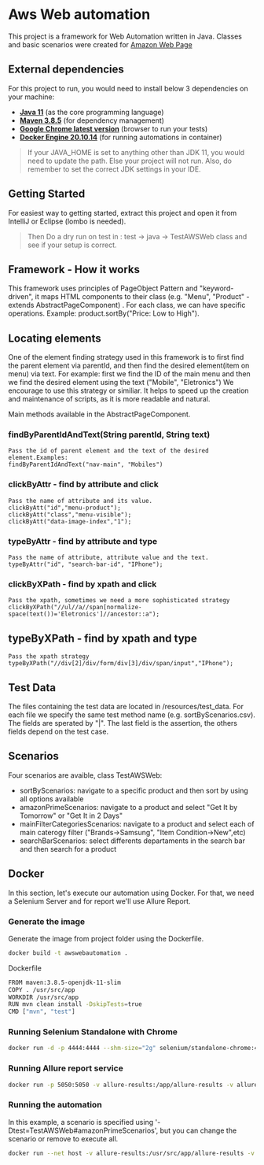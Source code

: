 # Aws Web automation

This project is a framework for Web Automation written in Java. Classes and basic scenarios were created for [Amazon Web Page ](https://www.amazon.in/)

## External dependencies

For this project to run, you would need to install below 3 dependencies on your machine:

- **[Java 11](https://openjdk.java.net/projects/jdk/11/)** (as the core programming language)
- **[Maven 3.8.5](https://maven.apache.org/download.cgi)** (for dependency management)
- **[Google Chrome latest version](https://www.google.com/chrome/?brand=CHBD&gclid=Cj0KCQjwr-SSBhC9ARIsANhzu15P0PA-n9Zp4NpxKaOHVGtBD1TZQH0HlQQE6hUfsOFAU1nf-Rzdlf4aAoTJEALw_wcB&gclsrc=aw.ds)** (browser to run your tests)
- **[Docker Engine 20.10.14](https://docs.docker.com/get-docker/)** (for running automations in container)

> If your JAVA_HOME is set to anything other than JDK 11, you would need to update the path. Else your project
> will not run. Also, do remember to set the correct JDK settings in your IDE.

## Getting Started

For easiest way to getting started, extract this project and open it from IntelliJ or Eclipse (lombo is needed).
> Then Do a dry run on test in : test -> java -> TestAWSWeb class and see if your setup is correct.  


## Framework - How it works

This framework uses principles of PageObject Pattern and "keyword-driven", it maps HTML components to their class (e.g. "Menu", "Product" - extends AbstractPageComponent) . For each class, we can have specific operations. Example: product.sortBy("Price: Low to High").

## Locating elements

One of the element finding strategy used in this framework is to first find the parent element via parentId, and then find the desired element(item on menu) via text.
For example: first we find the ID of the main menu and then we find the desired element using the text ("Mobile", "Eletronics")
We encourage to use this strategy or similiar. It helps to speed up the creation and maintenance of scripts, as it is more readable and natural.

Main methods available in the AbstractPageComponent.

 ### findByParentIdAndText(String parentId, String text)	
	Pass the id of parent element and the text of the desired element.Examples:
	findByParentIdAndText("nav-main", "Mobiles")

 ### clickByAttr - find by attribute and click
	Pass the name of attribute and its value.
	clickByAtt("id","menu-product");
	clickByAtt("class","menu-visible");
	clickByAtt("data-image-index","1");
		
 ### typeByAttr - find by attribute and type
	Pass the name of attribute, attribute value and the text. 
	typeByAttr("id", "search-bar-id", "IPhone");  
   
 ### clickByXPath - find by xpath and click
    Pass the xpath, sometimes we need a more sophisticated strategy
	clickByXPath("//ul//a//span[normalize-space(text())='Eletronics']//ancestor::a");
		 
 ## typeByXPath - find by xpath and type
    Pass the xpath strategy
	typeByXPath("//div[2]/div/form/div[3]/div/span/input","IPhone");
   
## Test Data
The files containing the test data are located in /resources/test_data. For each file we specify the same test method name (e.g. sortByScenarios.csv).
The fields are sperated by "|". The last field is the assertion, the others fields depend on the test case.

## Scenarios
Four scenarios are avaible, class TestAWSWeb:
 - sortByScenarios: navigate to a specific product and then sort by using all options available
 - amazonPrimeScenarios: navigate to a product and select "Get It by Tomorrow" or "Get It in 2 Days"
 - mainFilterCategoriesScenarios: navigate to a product and select each of main caterogy filter ("Brands->Samsung", "Item Condition->New",etc)
 - searchBarScenarios: select differents departaments in the search bar and then search for a product

## Docker 
In this section, let's execute our automation using Docker.
For that, we need a Selenium Server and for report we'll use Allure Report.

### Generate the image
Generate the image from project folder using the Dockerfile.
```bash
docker build -t awswebautomation .
```
Dockerfile
```bash
FROM maven:3.8.5-openjdk-11-slim
COPY . /usr/src/app
WORKDIR /usr/src/app
RUN mvn clean install -DskipTests=true
CMD ["mvn", "test"]
```


### Running Selenium Standalone with Chrome
```bash
docker run -d -p 4444:4444 --shm-size="2g" selenium/standalone-chrome:4.1.4-20220427
```
### Running Allure report service
```bash
docker run -p 5050:5050 -v allure-results:/app/allure-results -v allure-reports:/app/allure-reports -e CHECK_RESULTS_EVERY_SECONDS=3 -e KEEP_HISTORY=1 frankescobar/allure-docker-service
```
### Running the automation
In this example, a scenario is specified using '-Dtest=TestAWSWeb#amazonPrimeScenarios', but you can change the scenario or remove to execute all.
```bash
docker run --net host -v allure-results:/usr/src/app/allure-results -v allure-reports:/usr/src/app/allure-reports awswebautomation mvn test -Dtest=TestAWSWeb#amazonPrimeScenarios -DHOST="host.docker.container"
```


